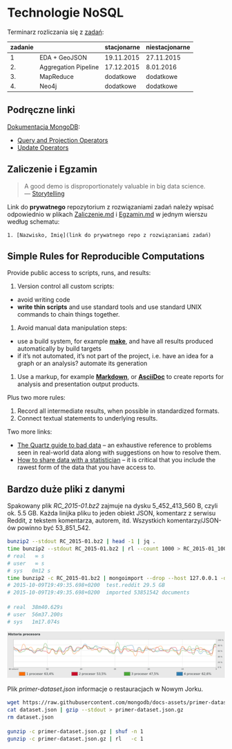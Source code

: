 # Technologie NoSQL

Terminarz rozliczania się z [zadań](http://wbzyl.inf.ug.edu.pl/nosql/zadania):

| zadanie |                      | stacjonarne | niestacjonarne |
|---------|--------------------- |-------------|----------------|
| 1       | EDA + GeoJSON        | 19.11.2015  | 27.11.2015     |
| 2.      | Aggregation Pipeline | 17.12.2015  |  8.01.2016     |
| 3.      | MapReduce            | dodatkowe   | dodatkowe      |
| 4.      | Neo4j                | dodatkowe   | dodatkowe      |


## Podręczne linki

[Dokumentacja MongoDB](https://docs.mongodb.org/manual/):

* [Query and Projection Operators](https://docs.mongodb.org/manual/reference/operator/query/)
* [Update Operators](https://docs.mongodb.org/manual/reference/operator/update/)


## Zaliczenie i Egzamin

> A good demo is disproportionately valuable in big data science.<br>
> — [Storytelling](http://en.wikipedia.org/wiki/Storytelling)

Link do **prywatnego** repozytorium z rozwiązaniami zadań należy wpisać odpowiednio
w plikach [Zaliczenie.md](Zaliczenie.md) i [Egzamin.md](Egzamin.md)
w jednym wierszu według schematu:

    1. [Nazwisko, Imię](link do prywatnego repo z rozwiązaniami zadań)


## Simple Rules for Reproducible Computations

Provide public access to scripts, runs, and results:

1. Version control all custom scripts:
  - avoid writing code
  - **write thin scripts** and use standard tools and use standard UNIX
    commands to chain things together.
1. Avoid manual data manipulation steps:
  - use a build system, for example [**make**](http://bost.ocks.org/mike/make/),
    and have all results produced automatically by build targets
  - if it’s not automated, it’s not part of the project,
    i.e. have an idea for a graph or an analysis?
    automate its generation
1. Use a markup, for example
   [**Markdown**](http://daringfireball.net/projects/markdown/syntax), or
   [**AsciiDoc**](http://asciidoctor.org)
   to create reports for analysis and presentation output products.

Plus two more rules:

1. Record all intermediate results, when possible in standardized formats.
1. Connect textual statements to underlying results.

Two more links:

* [The Quartz guide to bad data](https://github.com/Quartz/bad-data-guide) –
  an exhaustive reference to problems seen in real-world data along
  with suggestions on how to resolve them.
* [How to share data with a statistician](https://github.com/jtleek/datasharing) –
  it is critical that you include the rawest form of the data that you have access to.


## Bardzo duże pliki z danymi

Spakowany plik _RC_2015-01.bz2_ zajmuje na dysku 5_452_413_560 B,
czyli ok. 5.5 GB. Każda linijka pliku to jeden obiekt JSON, komentarz
z serwisu Reddit, z tekstem komentarza, autorem, itd.
Wszystkich komentarzy/JSON-ów powinno być 53_851_542.

```bash
bunzip2 --stdout RC_2015-01.bz2 | head -1 | jq .
time bunzip2 --stdout RC_2015-01.bz2 | rl --count 1000 > RC_2015-01_1000.json
# real   ∞ s
# user   ∞ s
# sys	0m12 s
time bunzip2 -c RC_2015-01.bz2 | mongoimport --drop --host 127.0.0.1 -d test -c reddit
# 2015-10-09T19:49:35.698+0200	test.reddit	29.5 GB
# 2015-10-09T19:49:35.698+0200	imported 53851542 documents

# real  38m40.629s
# user  56m37.200s
# sys   1m17.074s
```

![RC mongoimport](images/RC_mongoimport_WiredTiger.png)


Plik _primer-dataset.json_ informacje o restauracjach w Nowym Jorku.

```bash
wget https://raw.githubusercontent.com/mongodb/docs-assets/primer-dataset/dataset.json
cat dataset.json | gzip --stdout > primer-dataset.json.gz
rm dataset.json

gunzip -c primer-dataset.json.gz | shuf -n 1
gunzip -c primer-dataset.json.gz | rl   -c 1
```
